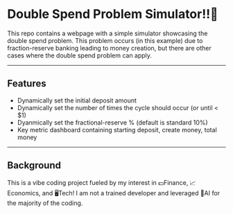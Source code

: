 # Double Spend Problem Simulator‼️🏧
This repo contains a webpage with a simple simulator showcasing the double spend problem. This problem occurs (in this example) due to fraction-reserve banking leading to money creation, but there are other cases where the double spend problem can apply.

---
## Features
- Dynamically set the initial deposit amount
- Dynamically set the number of times the cycle should occur (or until < $1)
- Dyanmically set the fractional-reserve % (default is standard 10%)
- Key metric dashboard containing starting deposit, create money, total money

---
## Background
This is a vibe coding project fueled by my interest in 💵Finance, 📈Economics, and 🖥️Tech! I am not a trained developer and leveraged 🤖AI for the majority of the coding. 